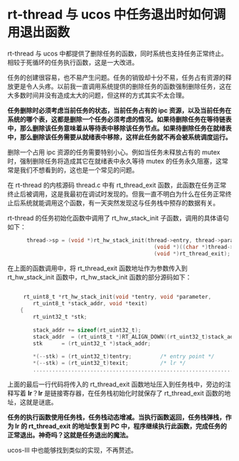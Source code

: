# rt-thread 与 ucos 中任务退出时如何调用退出函数

rt-thread 与 ucos 中都提供了删除任务的函数，同时系统也支持任务正常终止。相较于死循环的任务执行函数，这是一大改进。

 任务的创建很容易，也不易产生问题。任务的销毁却十分不易，任务占有资源的释放更是令人头疼。以前我一直调用系统提供的删除任务的函数强制删除任务，这在大多数时间并没有造成太大的问题，但这样的方式其实不太合理。

**任务删除时必须考虑当前任务的状态，当前任务占有的 ipc 资源，以及当前任务在系统的哪个表，这都是删除一个任务必须考虑的情况。如果待删除任务在等待链表中，那么删除该任务意味着从等待表中移除该任务节点。如果待删除任务在就绪表中，那么删除该任务需要从就绪表中移除，这样此任务就不再会被系统调度运行。**

 删除一个占用 ipc 资源的任务需要特别小心。例如当任务未释放占有的 mutex 时，强制删除任务将造成其它在就绪表中永久等待 mutex 的任务永久阻塞，这常常是我们不想看到的，这也是一个常见的问题。

 在 rt-thread 的内核源码 thread.c 中有 rt_thread_exit 函数，此函数在任务正常终止后被调用，这是我最初在调试时发现的。但我一直不明白为什么在任务正常终止后系统就能调用这个函数，有一天突然发现这与任务栈中预存的数据有关。

rt-thread 的任务初始化函数中调用了 rt_hw_stack_init 子函数，调用的具体语句如下：
```c
	  thread->sp = (void *)rt_hw_stack_init(thread->entry, thread->parameter,
	                                          (void *)((char *)thread->stack_addr + thread->stack_size - 4),
	                                          (void *)rt_thread_exit);
```	                                    
 在上面的函数调用中，将 rt_thread_exit 函数地址作为参数传入到 rt_hw_stack_init 函数中，rt_hw_stack_init 函数的部分源码如下：	                                    
		                                    
```c	                                    
		                                   
	 rt_uint8_t *rt_hw_stack_init(void *tentry, void *parameter,
		rt_uint8_t *stack_addr, void *texit)
	{
		rt_uint32_t *stk;
	
	    stack_addr += sizeof(rt_uint32_t);
	    stack_addr  = (rt_uint8_t *)RT_ALIGN_DOWN((rt_uint32_t)stack_addr, 8);
	    stk      = (rt_uint32_t *)stack_addr;
	
	    *(--stk) = (rt_uint32_t)tentry;         /* entry point */
	    *(--stk) = (rt_uint32_t)texit;          /* lr */
	    ...................................................................
```
	    
上面的最后一行代码将传入的 rt_thread_exit 函数地址压入到任务栈中，旁边的注释写着 **lr**？**lr** 是链接寄存器，在任务栈初始化时就保存了 rt_thread_exit 函数的地址，这就是谜底。

**任务的执行函数使用任务栈，任务栈动态增减。当执行函数返回，任务栈弹栈，作为 **lr** 的 rt_thread_exit 的地址恢复到 PC 中，程序继续执行此函数，完成任务的正常退出。神奇吗？这就是任务退出的魔法。**

ucos-III 中也能够找到类似的实现，不再赘述。



